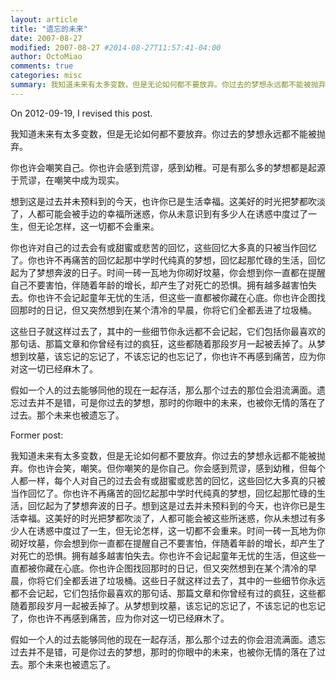 ```yaml
---
layout: article
title: "遗忘的未来"
date: 2007-08-27
modified: 2007-08-27 #2014-08-27T11:57:41-04:00
author: OctoMiao
comments: true
categories: misc
summary: 我知道未来有太多变数，但是无论如何都不要放弃。你过去的梦想永远都不能被抛弃。
---
```


On 2012-09-19, I revised this post.

我知道未来有太多变数，但是无论如何都不要放弃。你过去的梦想永远都不能被抛弃。

你也许会嘲笑自己。你也许会感到荒谬，感到幼稚。可是有那么多的梦想都是起源于荒谬，在嘲笑中成为现实。

想到这是过去并未预料到的今天，也许你已是生活幸福。这美好的时光把梦都吹淡了，人都可能会被手边的幸福所迷惑，你从未意识到有多少人在诱惑中度过了一生，但无论怎样，这一切都不会重来。

你也许对自己的过去会有或甜蜜或悲苦的回忆，这些回忆大多真的只被当作回忆了。你也许不再痛苦的回忆起那中学时代纯真的梦想，回忆起那忙碌的生活，回忆起为了梦想奔波的日子。时间一砖一瓦地为你砌好坟墓，你会想到你一直都在提醒自己不要害怕，伴随着年龄的增长，却产生了对死亡的恐惧。拥有越多越害怕失去。你也许不会记起童年无忧的生活，但这些一直都被你藏在心底。你也许企图找回那时的日记，但又突然想到在某个清冷的早晨，你将它们全都丢进了垃圾桶。

这些日子就这样过去了，其中的一些细节你永远都不会记起，它们包括你最喜欢的那句话、那篇文章和你曾经有过的疯狂，这些都随着那段岁月一起被丢掉了。从梦想到坟墓，该忘记的忘记了，不该忘记的也忘记了，你也许不再感到痛苦，应为你对这一切已经麻木了。

假如一个人的过去能够同他的现在一起存活，那么那个过去的那位会泪流满面。遗忘过去并不是错，可是你过去的梦想，那时的你眼中的未来，也被你无情的落在了过去。那个未来也被遗忘了。

Former post:

我知道未来有太多变数，但是无论如何都不要放弃。你过去的梦想永远都不能被抛弃。你也许会笑，嘲笑。但你嘲笑的是你自己。你会感到荒谬，感到幼稚，但每个人都一样，每个人对自己的过去会有或甜蜜或悲苦的回忆，这些回忆大多真的只被当作回忆了。你也许不再痛苦的回忆起那中学时代纯真的梦想，回忆起那忙碌的生活，回忆起为了梦想奔波的日子。想到这是过去并未预料到的今天，也许你已是生活幸福。这美好的时光把梦都吹淡了，人都可能会被这些所迷惑，你从未想过有多少人在诱惑中度过了一生，但无论怎样，这一切都不会重来。时间一砖一瓦地为你砌好坟墓，你会想到你一直都在提醒自己不要害怕，伴随着年龄的增长，却产生了对死亡的恐惧。拥有越多越害怕失去。你也许不会记起童年无忧的生活，但这些一直都被你藏在心底。你也许企图找回那时的日记，但又突然想到在某个清冷的早晨，你将它们全都丢进了垃圾桶。这些日子就这样过去了，其中的一些细节你永远都不会记起，它们包括你最喜欢的那句话、那篇文章和你曾经有过的疯狂，这些都随着那段岁月一起被丢掉了。从梦想到坟墓，该忘记的忘记了，不该忘记的也忘记了，你也许不再感到痛苦，应为你对这一切已经麻木了。

假如一个人的过去能够同他的现在一起存活，那么那个过去的你会泪流满面。遗忘过去并不是错，可是你过去的梦想，那时的你眼中的未来，也被你无情的落在了过去。那个未来也被遗忘了。
